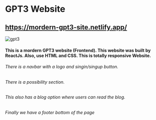 # GPT3 Website 
## https://mordern-gpt3-site.netlify.app/

![gpt3](https://github.com/minhaz50/gpt-3/assets/77971247/929414ff-2fd4-407e-8b70-2ee777720843)

#### This is a mordern GPT3 website (Frontend). This website was built by ReactJs. Also, use HTML and CSS. This is totally responsive Website. 
###### There is a navbar with a logo and singin/singup button.
###### There is a possibility section.
###### This also has a blog option where users can read the blog.
###### Finally  we have a footer bottom of the page
